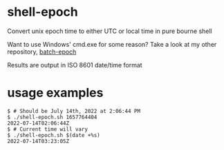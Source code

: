 # shell-epoch
Convert unix epoch time to either UTC or local time in pure bourne shell

Want to use Windows' cmd.exe for some reason? Take a look at my other repository, [batch-epoch](https://github.com/averyspencer/batch-epoch)

Results are output in ISO 8601 date/time format

# usage examples
    $ # Should be July 14th, 2022 at 2:06:44 PM
    $ ./shell-epoch.sh 1657764404
    2022-07-14T02:06:44Z
    $ # Current time will vary
    $ ./shell-epoch.sh $(date +%s)
    2022-07-14T03:23:05Z
 
